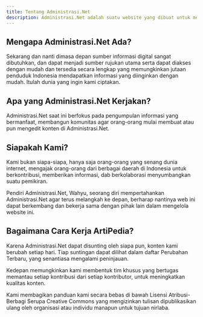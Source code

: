 ```yaml
---
title: Tentang Administrasi.Net
description: Administrasi.Net adalah suatu website yang dibuat untuk memberikan kumpulan informasi yang bermanfaat bagi semua orang, yang ditulis oleh public.
---
```


## Mengapa Administrasi.Net Ada?
Sekarang dan nanti dimasa depan sumber informasi digital sangat dibutuhkan, dan dapat menjadi sumber rujukan utama serta dapat diakses dengan mudah dan tersedia secara lengkap yang memungkinkan jutaan penduduk Indonesia mendapatkan informasi yang diinginkan dengan mudah. Itulah dunia yang ingin kami ciptakan.

## Apa yang Administrasi.Net Kerjakan?
Administrasi.Net saat ini berfokus pada pengumpulan informasi yang bermanfaat, membangun komunitas agar orang-orang mulai membuat atau pun mengedit konten di Administrasi.Net.

## Siapakah Kami?
Kami bukan siapa-siapa, hanya saja orang-orang yang senang dunia internet, mengajak orang-orang dari berbagai daerah di Indonesia untuk berkontribusi, memberikan informasi, dab berkolaborasi menyumbangkan suatu pemikiran.

Pendiri Administrasi.Net, Wahyu, seorang diri mempertahankan Administrasi.Net agar terus melangkah ke depan, berharap nantinya web ini dapat berkembang dan bekerja sama dengan pihak lain dalam mengelola website ini.

## Bagaimana Cara Kerja ArtiPedia?
Karena Administrasi.Net dapat disunting oleh siapa pun, konten kami berubah setiap hari. Tiap suntingan dapat dilihat dalam daftar Perubahan Terbaru, yang senantiasa mengalami peninjauan. 

Kedepan memungkinkan kami membentuk tim khusus yang bertugas memantau setiap kontribusi dari setiap kontributor, untuk meningkatkan kualitas konten.

Kami membagikan panduan kami secara bebas di bawah Lisensi Atribusi-Berbagi Serupa Creative Commons yang mengizinkan tulisan dipublikasikan ulang oleh organisasi atau individu manapun untuk tujuan nirlaba.
